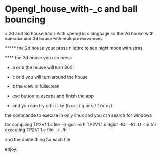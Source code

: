 # Opengl_house_with-_c and ball bouncing
a 2d and 3d house hadle with opengl in c language so the  2d house with sunraise and 3d house with multiple movement   

***** the 2d house 
youc press n lettre to see night mode with stras 

**** the 3d house you can press  

-   a  or b   the house will turn 360 

-  c  or  d  you will turn around the house 

-   z    the view in fullscreen 

-  esc button to escape and finish the  app 

- and  you can try  other like  (h or j  /  q  or  s / f or e /)


the commande to execute in only linux and you can search for windows

for compiling  TP2V1.1.c file -->       gcc -o h TP2V1.1.c -lglut -lGL -lGLU -lm
for executing  TP2V1.1.c file -->       ./h

and the dame thing for each file

enjoy.


